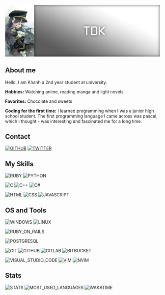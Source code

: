 ![TDK_SUZUSHIRO_C1267](https://github.com/duykhanhrk/duykhanhrk/blob/re-br/Assets/bn_00.png)

## About me
<p>Hello, I am Khanh a 2nd year student at university.</p>
<p><b>Hobbies:</b> Watching anime, reading manga and light novels</p>
<p><b>Favorites:</b> Chocolate and sweets</p>
<p><b>Coding for the first time:</b> I learned programming when I was a junior high school student. The first programming language I came across was pascal, which I thought - was interesting and fascinated me for a long time.</p>

## Contact
[![GITHUB](https://img.shields.io/badge/github-black?labelColor=black&logo=github&style=for-the-badge&logoColor=white)](https://github.com/duykhanhrk)
[![TWITTER](https://img.shields.io/badge/twitter-blue?labelColor=blue&logo=twitter&style=for-the-badge&logoColor=white)](https://twitter.com/duykhanhrk)

## My Skills
![RUBY](https://img.shields.io/badge/ruby-red?labelColor=red&logo=Ruby&style=for-the-badge&logoColor=white)
![PYTHON](https://img.shields.io/badge/python-blue?labelColor=blue&logo=Python&style=for-the-badge&logoColor=white)

![C](https://img.shields.io/badge/c-blue?labelColor=blue&logo=C&style=for-the-badge&logoColor=white)
![C++](https://img.shields.io/badge/c%2B%2B-green?labelColor=greenF&logo=C%2B%2B&style=for-the-badge&logoColor=white)
![C#](https://img.shields.io/badge/c%20sharp-blue?labelColor=blue&logo=C-Sharp&style=for-the-badge&logoColor=white)

![HTML](https://img.shields.io/badge/html-red?labelColor=red&logo=html5&style=for-the-badge&logoColor=white)
![CSS](https://img.shields.io/badge/css-dodgerblue?labelColor=dodgerblue&logo=css3&style=for-the-badge&logoColor=white)
![JAVASCRIPT](https://img.shields.io/badge/javascript-yellow?labelColor=yellow&logo=javascript&style=for-the-badge&logoColor=white)

## OS and Tools
![WINDOWS](https://img.shields.io/badge/windows-blue?labelColor=blue&logo=windows&style=for-the-badge&logoColor=white)
![LINUX](https://img.shields.io/badge/linux-orange?labelColor=orange&logo=linux&style=for-the-badge&logoColor=white)

![RUBY_ON_RAILS](https://img.shields.io/badge/ruby%20on%20rails-red?labelColor=red&logo=ruby-on-rails&style=for-the-badge&logoColor=white)

![POSTGRESQL](https://img.shields.io/badge/postgresql-blue?labelColor=blue&logo=postgresql&style=for-the-badge&logoColor=white)

![GIT](https://img.shields.io/badge/git-orange?labelColor=orange&logo=git&style=for-the-badge&logoColor=white)
![GITHUB](https://img.shields.io/badge/github-black?labelColor=black&logo=github&style=for-the-badge&logoColor=white)
![GITLAB](https://img.shields.io/badge/gitlab-darkorange?labelColor=darkorange&logo=gitlab&style=for-the-badge&logoColor=white)
![BITBUCKET](https://img.shields.io/badge/bitbucket-royalblue?labelColor=royalblue&logo=bitbucket&style=for-the-badge&logoColor=white)

![VISUAL_STUDIO_CODE](https://img.shields.io/badge/visual%20studio%20code-blue?labelColor=blue&logo=visual-studio-code&style=for-the-badge&logoColor=white)
![VIM](https://img.shields.io/badge/vim-green?labelColor=green&logo=vim&style=for-the-badge&logoColor=white)
![NVIM](https://img.shields.io/badge/neovim-darkgreen?labelColor=darkgreen&logo=neovim&style=for-the-badge&logoColor=white)

## Stats
![STATS](https://github-readme-stats.vercel.app/api?username=duykhanhrk&show_icons=true&count_private=true)
![MOST_USED_LANGUAGES](https://github-readme-stats.vercel.app/api/top-langs/?username=duykhanhrk&layout=compact)
![WAKATIME](https://github-readme-stats.vercel.app/api/wakatime?username=duykhanhrk&layout=Compact)
